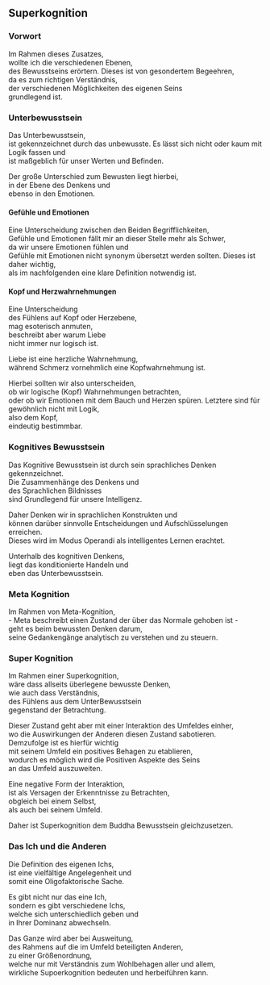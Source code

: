## Superkognition

### Vorwort

Im Rahmen dieses Zusatzes,  
wollte ich die verschiedenen Ebenen,   
des Bewusstseins erörtern.
Dieses ist von gesondertem Begeehren,  
da es zum richtigen Verständnis,  
der verschiedenen Möglichkeiten des eigenen Seins  
grundlegend ist.

### Unterbewusstsein  

Das Unterbewusstsein,  
ist gekennzeichnet durch das unbewusste.
Es lässt sich nicht oder kaum mit Logik fassen und  
ist maßgeblich für unser Werten und Befinden.

Der große Unterschied zum Bewusten liegt hierbei,   
in der Ebene des Denkens und  
ebenso in den Emotionen.  

#### Gefühle und Emotionen

Eine Unterscheidung zwischen den Beiden Begrifflichkeiten,  
Gefühle und Emotionen fällt mir an dieser Stelle mehr als Schwer,  
da wir unsere Emotionen fühlen und  
Gefühle mit Emotionen nicht synonym übersetzt werden sollten.
Dieses ist daher wichtig,  
als im nachfolgenden eine klare Definition notwendig ist.

#### Kopf und Herzwahrnehmungen

Eine Unterscheidung  
des Fühlens auf Kopf oder Herzebene,   
mag esoterisch anmuten,  
beschreibt aber warum Liebe  
nicht immer nur logisch ist.

Liebe ist eine herzliche Wahrnehmung,  
während Schmerz vornehmlich eine Kopfwahrnehmung ist.

Hierbei sollten wir also unterscheiden,  
ob wir logische (Kopf) Wahrnehmungen betrachten,  
oder ob wir Emotionen mit dem Bauch und Herzen spüren.
Letztere sind für gewöhnlich nicht mit Logik,  
also dem Kopf,  
eindeutig bestimmbar.

### Kognitives Bewusstsein

Das Kognitive Bewusstsein ist durch sein sprachliches Denken gekennzeichnet.  
Die Zusammenhänge des Denkens und  
des Sprachlichen Bildnisses  
sind Grundlegend für unsere Intelligenz.  

Daher Denken wir in sprachlichen Konstrukten und  
können darüber sinnvolle Entscheidungen und Aufschlüsselungen  
erreichen.  
Dieses wird im Modus Operandi als intelligentes Lernen erachtet.  

Unterhalb des kognitiven Denkens,  
liegt das konditionierte Handeln und  
eben das Unterbewusstsein.

### Meta Kognition

Im Rahmen von Meta-Kognition,  
\- Meta beschreibt einen Zustand der über das Normale gehoben ist -  
geht es beim bewussten Denken darum,  
seine Gedankengänge analytisch zu verstehen und zu steuern.

### Super Kognition

Im Rahmen einer Superkognition,  
wäre dass allseits überlegene bewusste Denken,  
wie auch dass Verständnis,  
des Fühlens aus dem UnterBewusstsein  
gegenstand der Betrachtung.

Dieser Zustand geht aber mit einer Interaktion des Umfeldes einher,  
wo die Auswirkungen der Anderen diesen Zustand sabotieren.  
Demzufolge ist es hierfür wichtig  
mit seinem Umfeld ein positives Behagen zu etablieren,  
wodurch es möglich wird die Positiven Aspekte des Seins  
an das Umfeld auszuweiten.  

Eine negative Form der Interaktion,  
ist als Versagen der Erkenntnisse zu Betrachten,  
obgleich bei einem Selbst,  
als auch bei seinem Umfeld.

Daher ist Superkognition dem Buddha Bewusstsein gleichzusetzen.

### Das Ich und die Anderen

Die Definition des eigenen Ichs,  
ist eine vielfältige Angelegenheit und  
somit eine Oligofaktorische Sache. 

Es gibt nicht nur das eine Ich,  
sondern es gibt verschiedene Ichs,  
welche sich unterschiedlich geben und  
in Ihrer Dominanz abwechseln.

Das Ganze wird aber bei Ausweitung,  
des Rahmens auf die im Umfeld beteiligten Anderen,  
zu einer Größenordnung,  
welche nur mit Verständnis zum Wohlbehagen aller und allem,  
wirkliche Supoerkognition bedeuten und herbeiführen kann.
